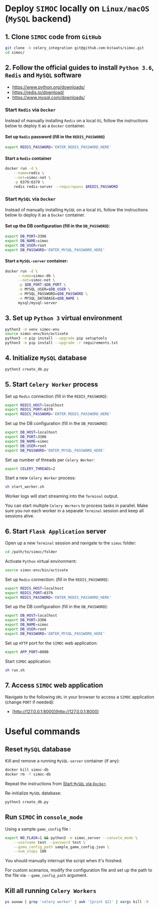 # Deploy `SIMOC` locally on `Linux/macOS` (`MySQL` backend)

## 1. Clone `SIMOC` code from `GitHub`
```bash
git clone -b celery_integration git@github.com:kstaats/simoc.git
cd simoc/
```

## 2. Follow the official guides to install `Python 3.6`, `Redis` and `MySQL` software

- https://www.python.org/downloads/
- https://redis.io/download/
- https://www.mysql.com/downloads/

### Start `Redis` via `Docker` 
Instead of manually installing `Redis` on a local `OS`, follow the instructions below to deploy it as a `Docker` container.

#### Set up `Redis` password (fill in the `REDIS_PASSWORD`)
```bash
export REDIS_PASSWORD='ENTER_REDIS_PASSWORD_HERE'
```

#### Start a `Redis` container
```bash
docker run -d \
    --name=redis \
    --net=simoc-net \
    -p 6379:6379 \
    redis redis-server --requirepass $REDIS_PASSWORD
```

### Start `MySQL` via `Docker`
Instead of manually installing `MySQL` on a local `OS`, follow the instructions below to deploy it as a `Docker` container.

#### Set up the DB configuration (fill in the `DB_PASSWORD`):
```bash
export DB_PORT=3306
export DB_NAME=simoc
export DB_USER=root
export DB_PASSWORD='ENTER_MYSQL_PASSWORD_HERE'
```

#### Start a `MySQL-server` container:
```bash
docker run -d \
      --name=simoc-db \
      --net=simoc-net \
      -p $DB_PORT:$DB_PORT \
      -e MYSQL_USER=$DB_USER \
      -e MYSQL_PASSWORD=$DB_PASSWORD \
      -e MYSQL_DATABASE=$DB_NAME \
      mysql/mysql-server
```

## 3. Set up `Python 3` virtual environment
```bash
python3 -m venv simoc-env
source simoc-env/bin/activate
python3 -m pip install --upgrade pip setuptools
python3 -m pip install --upgrade -r requirements.txt
```

## 4. Initialize `MySQL` database
```bash
python3 create_db.py
```

## 5. Start `Celery Worker` process

Set up `Redis` connection (fill in the `REDIS_PASSWORD`):
```bash
export REDIS_HOST=localhost
export REDIS_PORT=6379
export REDIS_PASSWORD='ENTER_REDIS_PASSWORD_HERE'
```

Set up the DB configuration (fill in the `DB_PASSWORD`):
```bash
export DB_HOST=localhost
export DB_PORT=3306
export DB_NAME=simoc
export DB_USER=root
export DB_PASSWORD='ENTER_MYSQL_PASSWORD_HERE'
```

Set up number of threads per `Celery Worker`:
```bash
export CELERY_THREADS=2
```

Start a new `Celery Worker` process:
```bash
sh start_worker.sh
```
Worker logs will start streaming into the `Terminal` output.

You can start multiple `Celery Workers` to process tasks in parallel.
Make sure you run each worker in a separate `Terminal` session and keep all sessions alive.

## 6. Start `Flask Application` server

Open up a new `Terminal` session and navigate to the `simoc` folder:
```bash
cd /path/to/simoc/folder
```

Activate `Python` virtual environment:
```bash
source simoc-env/bin/activate
```

Set up `Redis` connection: (fill in the `REDIS_PASSWORD`):
```bash
export REDIS_HOST=localhost
export REDIS_PORT=6379
export REDIS_PASSWORD='ENTER_REDIS_PASSWORD_HERE'
```

Set up the DB configuration (fill in the `DB_PASSWORD`):
```bash
export DB_HOST=localhost
export DB_PORT=3306
export DB_NAME=simoc
export DB_USER=root
export DB_PASSWORD='ENTER_MYSQL_PASSWORD_HERE'
```

Set up `HTTP` port for the `SIMOC` web application:
```bash
export APP_PORT=8000
```

Start `SIMOC` application:
```bash
sh run.sh
```

## 7. Access `SIMOC` web application
Navigate to the following `URL` in your browser to access a `SIMOC` application (change `PORT` if needed):
- [http://127.0.0.1:8000](http://127.0.0.1:8000)

# Useful commands

## Reset `MySQL` database

Kill and remove a running `MySQL-server` container (if any):
```bash
docker kill simoc-db
docker rm -f simoc-db
```

Repeat the instructions from [Start `MySQL` via `Docker`](#start-mysql-via-docker).

Re-initialize `MySQL` database:
```bash
python3 create_db.py
```

## Run `SIMOC` in `console_mode`
Using a sample `game_config` file :
```bash
export NO_FLASK=1 && python3 -m simoc_server --console_mode \
    --username test --password test \
    --game_config_path sample_game_config.json \
    --num_steps 100
```
You should manually interrupt the script when it's finished.

For custom scenarios, modify the configuration file and set up the path to the file via `--game_config_path` argument.

## Kill all running `Celery Workers`
```bash
ps auxww | grep 'celery worker' | awk '{print $2}' | xargs kill -9
```



